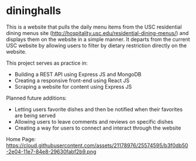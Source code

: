 # dininghalls

This is a website that pulls the daily menu items from the USC residential dining menus site (http://hospitality.usc.edu/residential-dining-menus/) and displays them on the website in a simple manner.  It departs from the current USC website by allowing users to filter by dietary restriction directly on the website.

This project serves as practice in:
- Building a REST API using Express JS and MongoDB
- Creating a responsive front-end using React JS
- Scraping a website for content using Express JS

Planned future additions:
- Letting users favorite dishes and then be notified when their favorites are being served
- Allowing users to leave comments and reviews on specific dishes
- Creating a way for users to connect and interact through the website

Home Page:
https://cloud.githubusercontent.com/assets/21178976/25574595/b3f0db50-2e04-11e7-84e8-29630fabf2b9.png
